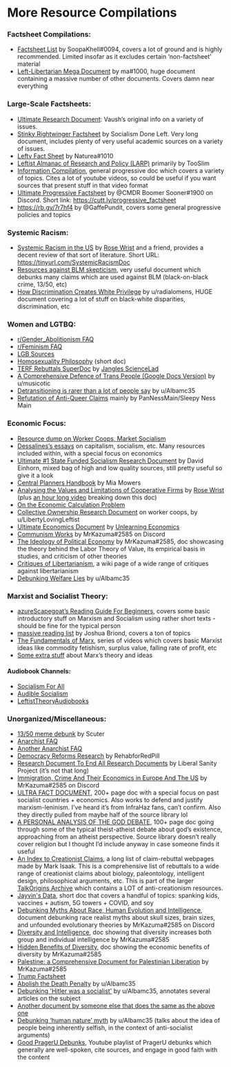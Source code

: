 # More Resource Compilations

### Factsheet Compilations:
- [Factsheet List](https://web.archive.org/web/20220328232905/https://www.factsheetlist.xyz/ "Factsheet List") by SoopaKhell#0094, covers a lot of ground and is highly recommended. Limited insofar as it excludes certain ‘non-factsheet’ material
- [Left-Libertarian Mega Document](https://docs.google.com/document/d/1baYefN-5_dVLsAh4mBrKYKImdRD5mNloM4VtHx71NzU/edit "Left-Libertarian Mega Document") by ma#1000, huge document containing a massive number of other documents. Covers damn near everything

### Large-Scale Factsheets:
- [Ultimate Research Document](https://docs.google.com/document/d/1ido70LgXsEhxcnyXE7RVS0wYJZc6aeVTpujCUPQgTrE/edit "Ultimate Research Document"): Vaush’s original info on a variety of issues.
- [Stinky Rightwinger Factsheet](https://socdoneleft.github.io/stinky_rightwinger_factsheet.html "Stinky Rightwinger Factsheet") by Socialism Done Left. Very long document, includes plenty of very useful academic sources on a variety of issues.
- [Lefty Fact Sheet](https://docs.google.com/document/d/1sLgLinCmSZP7QbXoVjZCkY89cNJ8MIawX2ycCzbnCmY/edit "Lefty Fact Sheet") by Naturea#1010
- [Leftist Almanac of Research and Policy (LARP)](https://docs.google.com/document/d/1mQhMGz6SeDPXJjkNcO8FuNsTaA6Q5McAxTw6VqQ1dPs/edit "Leftist Almanac of Research and Policy (LARP)") primarily by TooSlim
- [Information Compilation](https://docs.google.com/document/d/1--x3HLV3IRVhv8taKBU67f_VBH73rkQEaSyfw6coR2M/edit "Information Compilation"), general progressive doc which covers a variety of topics. Cites a lot of youtube videos, so could be useful if you want sources that present stuff in that video format
- [Ultimate Progressive Factsheet](https://docs.google.com/document/d/1xNUNfQddTaEc3SA9LU2ByeQ-1zT_s4qi-HVqLqwYhFQ/edit "Ultimate Progressive Factsheet") by @CMDR Boomer Sooner#1900 on Discord. Short link: https://cutt.ly/progressive_factsheet
- https://rb.gy/7r7hf4 by @GaffePundit, covers some general progressive policies and topics

### Systemic Racism:
- [Systemic Racism in the US](https://docs.google.com/document/d/1OIVHtml45EcMSi3suI5Zn1ymef5Y-8hnHbeY6kxp-ec/edit "Systemic Racism in the US") by [Rose Wrist](https://www.youtube.com/channel/UC3rSgPl8_RLMBHHsjaY7VAA "Rose Wrist") and a friend, provides a decent review of that sort of literature. Short URL: https://tinyurl.com/SystemicRacismDoc
- [Resources against BLM skepticism](https://docs.google.com/document/d/1SbI4NIqFrQ1gqOvt9LJxV4cfwF4dyfWolqJ-CRX3rfw/edit "Resources against BLM skepticism"), very useful document which debunks many claims which are used against BLM (black-on-black crime, 13/50, etc)
- [How Discrimination Creates White Privilege](https://docs.google.com/document/d/1VAFe_CXE-4zVnx-jxuW1Me8IJr5p3RDMcHC-yoaaNp8/edit "How Discrimination Creates White Privilege") by u/radialomens, HUGE document covering a lot of stuff on black-white disparities, discrimination, etc

### Women and LGTBQ:
- [r/Gender_Abolitionism FAQ](https://docs.google.com/document/d/1d8wEp5sc1iVqBaEYY-qBvRevAPR8L5n4qoaEXxZIrDE/edit "r/Gender_Abolitionism FAQ")
- [r/Feminism FAQ](https://docs.google.com/document/d/1TpHPEo3pG-QlB7dWCF-fcJFgayFmlQia-RjpKQGFP4A/edit "r/Feminism FAQ")
- [LGB Sources](https://docs.google.com/document/d/1TeXle81Jogj7wqnzft5MYe6u-N8rAWPIKe9e4dR6Cis/edit "LGB Sources")
- [Homosexuality Philosophy](https://docs.google.com/document/d/1ge2JdYU6DfnCKAD4UKBH8JGpH_yPLO3Ako-p4uEWF6k/edit "Homosexuality Philosophy") (short doc)
- [TERF Rebuttals SuperDoc](https://docs.google.com/document/d/1Cx2skhMH-WhVi0VmoW-TQfZ-hbOBupAnsREmZfSAAoI/edit "TERF Rebuttals SuperDoc") by [Jangles ScienceLad](https://www.youtube.com/channel/UCrtaDFiK6Z-v0hqf3sNWhtA/videos "Jangles ScienceLad")
- [A Comprehensive Defence of Trans People (Google Docs Version)](https://docs.google.com/document/d/1HAijshYgcLIoXxf4-jlHY2TuclviJgF63w9TpcASYM0/edit "A Comprehensive Defence of Trans People (Google Docs Version)") by u/musicotic
- [Detransitioning is rarer than a lot of people say](https://docs.google.com/document/d/1KxCxhpj1CAOr8CzWow-rUeBZig6q6n49x3MPdFXhzL8/edit "Detransitioning is rarer than a lot of people say") by u/Albamc35
- [Refutation of Anti-Queer Claims](https://docs.google.com/document/d/1OLt4soHdYjSmCLRikD1hkLUekr4Mhk9sKf_v4mEXhis/edit) mainly by PanNessMain/Sleepy Ness Main

### Economic Focus:
- [Resource dump on Worker Coops, Market Socialism](https://docs.google.com/document/d/11lFNdg81j1W9I8TTO41sGEa2TsB5y-GoDGD1QK90zVE/edit "Resource dump on Worker Coops, Market Socialism")
- [Dessalines’s essays](https://github.com/dessalines/essays "Dessalines’s essays") on capitalism, socialism, etc. Many resources included within, with a special focus on economics
- [Ultimate #1 State Funded Socialism Research Document](https://docs.google.com/document/d/1uK_5_iXDga_KXZjTvSOBdOZZnGmMhLKadLtojdLWBkc/edit "Ultimate #1 State Funded Socialism Research Document") by David Einhorn, mixed bag of high and low quality sources, still pretty useful so give it a look
- [Central Planners Handbook](https://docs.google.com/document/d/1TB077p-SrvSZ7bNb_fak9dRh-4U44kqzhgRYk5Jaabk/edit "Central Planners Handbook") by Mia Mowers
- [Analysing the Values and Limitations of Cooperative Firms](https://docs.google.com/document/d/1ScS39TWXcPkGOpek4tAfp0rAD5usbwIA05pbqVQdO6g/edit "Analysing the Values and Limitations of Cooperative Firms") by [Rose Wrist](https://www.youtube.com/channel/UC3rSgPl8_RLMBHHsjaY7VAA "Rose Wrist") (plus [an hour long video](https://www.youtube.com/watch?v=cKiLYZU7MZw "an hour long video") breaking down this doc)
- [On the Economic Calculation Problem](https://docs.google.com/document/d/1JUSdeJKh7mW0a97nt6IbwXy_4r9NxE2BNuq7XqomOzc/edit "On the Economic Calculation Problem")
- [Collective Ownership Research Document](https://docs.google.com/document/d/1NGbV3GAIxjQBOGetJFuWghhDLg5HurS-hN7kxibFDU4/edit "Collective Ownership Research Document") on worker coops, by u/LibertyLovingLeftist
- [Ultimate Economics Document](https://docs.google.com/document/d/1Dm7sPOy2wMA137q1o3VnuhXjimTmVCygJ8WJ7nq3Ih4/edit "Ultimate Economics Document") by [Unlearning Economics](https://www.youtube.com/channel/UC4V_jMdRbbTrmBVJB6FDzgw "Unlearning Economics")
- [Communism Works](https://docs.google.com/document/d/1wSMbJHwN_Pw54SFKkbeHdSM6VKoi7fGg0XR4RUy2Fio/edit "Communism Works") by MrKazuma#2585 on Discord
- [The Ideology of Political Economy](https://docs.google.com/document/d/1SoXf-8tA0Dem15KrzYuHHUyQlwtKQi8iyTEFMmTYQ1k/edit "The Ideology of Political Economy") by MrKazuma#2585, doc showcasing the theory behind the Labor Theory of Value, its empirical basis in studies, and criticism of other theories
- [Critiques of Libertarianism](https://web.archive.org/web/20211229042421/http://critiques.us/index.php?title=Critiques_Of_Libertarianism "Critiques of Libertarianism"), a wiki page of a wide range of critiques against libertarianism
- [Debunking Welfare Lies](https://docs.google.com/document/d/1jM3CK34U64Bsp_vdNkZBGI3VWcI9LkdZKgca27oC20c/edit "Debunking Welfare Lies") by u/Albamc35

### Marxist and Socialist Theory:
- [azureScapegoat’s Reading Guide For Beginners](https://docs.google.com/document/d/1i1EP0VfXJl-lfe9tp5q9CI6VTWQEIwaM-wTB4daZy1s/edit "azureScapegoat’s Reading Guide For Beginners"), covers some basic introductory stuff on Marxism and Socialism using rather short texts - should be fine for the typical person
- [massive reading list](https://docs.google.com/document/d/1kwDGZFH2-jFr4xZ2ynxQkihYwIVh_uZlp1-Q73uXzso/edit "massive reading list") by Joshua Briond, covers a ton of topics
- [The Fundamentals of Marx](https://www.youtube.com/playlist?list=PLuzqoNvqVKydyRAMjDAHDikbVY9BDLC7V "The Fundamentals of Marx"), series of videos which covers basic Marxist ideas like commodity fetishism, surplus value, falling rate of profit, etc
- [Some extra stuff](https://www.youtube.com/playlist?list=PLfqdvDnX3lbCtADtZDCg0HQB3Nime4rVS "Some extra stuff") about Marx’s theory and ideas

#### Audiobook Channels:
- [Socialism For All](https://www.youtube.com/c/SocialismForAll "Socialism For All")
- [Audible Socialism](https://www.youtube.com/c/AudibleSocialism "Audible Socialism")
- [LeftistTheoryAudiobooks](https://www.youtube.com/c/LeftistTheoryAudiobooks/ "LeftistTheoryAudiobooks")

###  Unorganized/Miscellaneous:
- [13/50 meme debunk](https://docs.google.com/document/d/1L_qk_3lC20swQVEGDQPRJko-0FSH-egnNtmFW5gOFFI/edit "13/50 meme debunk") by Scuter
- [Anarchist FAQ](https://anarchism.pageabode.com/book/an-anarchist-faq/ "Anarchist FAQ")
- [Another Anarchist FAQ](http://www.anarchistfaq.com/ "Another Anarchist FAQ")
- [Democracy Reforms Research](https://docs.google.com/document/d/1a1xEn2NCXCPOoFWxYZD0Bc6TZrJgpcQTsj6Rp19gdDk/edit "Democracy Reforms Research") by RehabforRedPill
- [Research Document To End All Research Documents](https://docs.google.com/document/d/13gzCsOG3Fr-HGkSlB1wreI1qdn3ccnrddyxmRKnm9eg/edit "Research Document To End All Research Documents") by Liberal Sanity Project (it’s not that long)
- [Immigration, Crime And Their Economics in Europe And The US](https://docs.google.com/document/d/1TrLqG-EDiNGmKa5Ued3bqY6bd0qozXBGahvPMcGnFXM/edit "Immigration, Crime And Their Economics in Europe And The US") by MrKazuma#2585 on Discord
- [ULTRA FACT DOCUMENT](https://docs.google.com/document/d/1-Vks4NlMJJ-jqvSfcE0xsWRpwAma_6seyWM97MiMke4/edit "ULTRA FACT DOCUMENT"), 200+ page doc with a special focus on past socialist countries + economics. Also works to defend and justify marxism-leninism. I’ve heard it’s from InfraHaz fans, can’t confirm. Also they directly pulled from maybe half of the source library lol
- [A PERSONAL ANALYSIS OF THE GOD DEBATE](https://docs.google.com/document/d/16Gd7XXK6hruw1SvCUDCIcx2-hV6g9NXzZ77lSxpok7A/edit "A PERSONAL ANALYSIS OF THE GOD DEBATE"), 100+ page doc going through some of the typical theist-atheist debate about god’s existence, approaching from an atheist perspective. Source library doesn’t really cover religion but I thought I’d include anyway in case someone finds it useful
- [An Index to Creationist Claims](https://www.talkorigins.org/indexcc/index.html), a long list of claim-rebuttal webpages made by Mark Isaak. This is a comprehensive list of rebuttals to a wide range of creationist claims about biology, paleontology, intelligent design, philosophical arguments, etc. This is part of the larger [TalkOrigins Archive](https://www.talkorigins.org/origins/faqs-creationists.html) which contains a LOT of anti-creationism resources.
- [Jayvin's Data](https://docs.google.com/document/d/1SSSPwco-pD9NF9kaYK1ABjsQMjbwa0MZRTa3TOTVjJ8/edit "Jayvin's Data"), short doc that covers a handful of topics: spanking kids, vaccines + autism, 5G towers + COVID, and soy
- [Debunking Myths About Race, Human Evolution and Intelligence](https://docs.google.com/document/d/1-ZJhkME8qqfm7GVLLk8tGwWNriWCl8UTRMlcCuNW-_Q/edit "Debunking Myths About Race, Human Evolution and Intelligence"), document debunking race realist myths about skull sizes, brain sizes, and unfounded evolutionary theories by MrKazuma#2585 on Discord
- [Diversity and Intelligence](https://docs.google.com/document/d/1OC1uzjRfRc2lrMWWA8uqi7pb7y1pEzO8T_cseNuaAXI/edit "Diversity and Intelligence"), doc showing that diversity increases both group and individual intelligence by MrKazuma#2585
- [Hidden Benefits of Diversity](https://docs.google.com/document/d/1iKynzIRjMMOqc6E4DNHHPtEz1kvefpsI68fpMa92h5U/edit "Hidden Benefits of Diversity"), doc showing the economic benefits of diversity by MrKazuma#2585
- [Palestine: a Comprehensive Document for Palestinian Liberation](https://docs.google.com/document/d/1cUnwWkLUNrD5AaTEVmgFwnVXXUDFEVsUv4cF-AcokTQ/edit "Palestine: a Comprehensive Document for Palestinian Liberation") by MrKazuma#2585
- [Trump Factsheet](https://docs.google.com/document/d/1QymP9F4y_sVjII-AI6Dzvc9yWeOjC1TsgyLx-GfGLDg/edit "Trump Factsheet")
- [Abolish the Death Penalty](https://docs.google.com/document/d/1Jc30ECidjRdsP5BrSyt5lu07DOP6FB4PGmC9Ok9tiMI/edit "Abolish the Death Penalty") by u/Albamc35
- [Debunking 'Hitler was a socialist'](https://docs.google.com/document/d/1NmY4-9KzMx9G1uEoxgc4VBm2dpQRH1gu8wdT5_Djwzc/edit "Debunking 'Hitler was a socialist'") by u/Albamc35, annotates several articles on the subject
- [Another document by someone else that does the same as the above one](https://docs.google.com/document/d/1pomyRKT0v-PtnpE5gzxUC2tHTSLO8HkeWTNUAKjCkC0/edit "Another document by someone else that does the same as the above one")
- [Debunking ‘human nature’  myth](https://docs.google.com/document/d/1AumVF0JV_dZrTSiW5z5L2oj9fj3pCLRcZTiqYyG-4bo/edit "Debunking ‘human nature’  myth") by u/Albamc35 (talks about the idea of people being inherently selfish, in the context of anti-socialist arguments)
- [Good PragerU Debunks](https://www.youtube.com/playlist?list=PLdjtfnD9syhEAPCNxy3ABBO1CZV3tjqvq "Good PragerU Debunks"), Youtube playlist of PragerU debunks which generally are well-spoken, cite sources, and engage in good faith with the content
